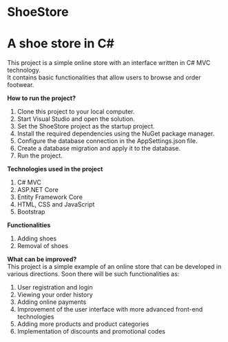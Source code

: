 # ShoeStore

<h1>A shoe store in C#</h1>

This project is a simple online store with an interface written in C# MVC technology. </br>
It contains basic functionalities that allow users to browse and order footwear.

<a><b>How to run the project?</b></br>

1. Clone this project to your local computer.</br>
2. Start Visual Studio and open the solution.</br>
3. Set the ShoeStore project as the startup project.</br>
4. Install the required dependencies using the NuGet package manager.</br>
5. Configure the database connection in the AppSettings.json file.</br>
6. Create a database migration and apply it to the database.</br>
7. Run the project.</br>


<b>Technologies used in the project</b>
1. C# MVC
2. ASP.NET Core
3. Entity Framework Core
4. HTML, CSS and JavaScript
5. Bootstrap


<b>Functionalities</b>
1. Adding shoes
2. Removal of shoes

<b>What can be improved?</b></br>
This project is a simple example of an online store that can be developed in various directions. 
Soon there will be such functionalities as:

1. User registration and login
2. Viewing your order history
3. Adding online payments
4. Improvement of the user interface with more advanced front-end technologies
5. Adding more products and product categories
6. Implementation of discounts and promotional codes
